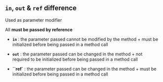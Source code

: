 ## `in`, `out` & `ref` difference

Used as parameter modifier

All **must be passed by reference**


- **`in`** : the parameter passed cannot be modified by the method + must be initialized before being passed in a method call

- **`out`** : the parameter passed can be changed in the method + not required to be initialized before being passed in a method call

- **``ref`** : the parameter passed can be changed in the method + must be initialized before being passed in a method call



